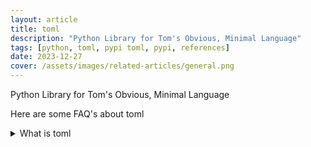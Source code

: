```yaml
---
layout: article
title: toml
description: "Python Library for Tom's Obvious, Minimal Language"
tags: [python, toml, pypi toml, pypi, references]
date: 2023-12-27
cover: /assets/images/related-articles/general.png
---
```


Python Library for Tom's Obvious, Minimal Language

Here are some FAQ's about toml
<details>
<summary>What is toml</summary>
Python Library for Tom's Obvious, Minimal Language
</details>
